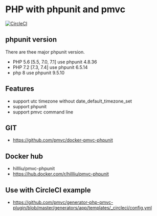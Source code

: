 PHP with phpunit and pmvc
======

[![CircleCI](https://circleci.com/gh/pmvc/docker-pmvc-phpunit/tree/main.svg?style=svg)](https://circleci.com/gh/pmvc/docker-pmvc-phpunit/tree/main)

## phpunit version

There are thee major phpunit version.
* PHP 5.6 [5.5, 7.0, 7.1] use phpunit 4.8.36
* PHP 7.2 [7.3, 7.4] use phpunit 6.5.14
* php 8 use phpunit 9.5.10

## Features
* support utc timezone without date_default_timezone_set
* support phpunit
* support pmvc command line

## GIT
   * https://github.com/pmvc/docker-pmvc-phpunit

## Docker hub
   * hillliu/pmvc-phpunit
   * https://hub.docker.com/r/hillliu/pmvc-phpunit

## Use with CircleCI example
   * https://github.com/pmvc/generator-php-pmvc-plugin/blob/master/generators/app/templates/_circleci/config.yml
